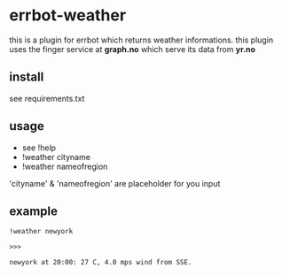 # errbot-weather

this is a plugin for errbot which returns weather informations. this plugin uses the finger service at **graph.no** which serve its data from **yr.no**

## install
see requirements.txt

## usage
- see !help
- !weather cityname
- !weather nameofregion

'cityname' & 'nameofregion' are placeholder for you input

## example

```
!weather newyork

>>>

newyork at 20:00: 27 C, 4.0 mps wind from SSE.
```
